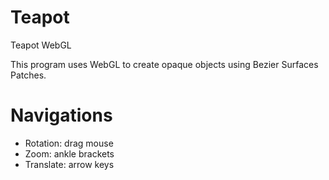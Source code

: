 # Teapot
Teapot WebGL

This program uses WebGL to create opaque objects using Bezier Surfaces Patches.

# Navigations
- Rotation: drag mouse
- Zoom: ankle brackets
- Translate: arrow keys
